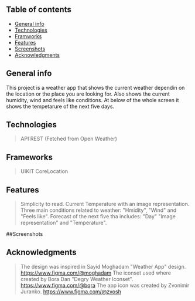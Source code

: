 ## Table of contents
* [General info](#general-info)
* [Technologies](#technologies)
* [Framworks](#frameworks)
* [Features](#features)
* [Screenshots](#screenshots)
* [Acknowledgments](#acknowledgments)

## General info
This project is a weather app that shows the current weather dependin on the location or the place you are looking for. Also shows the current humidity, wind and feels like conditions. At below of the whole screen it shows the tempetarure of the next five days.

## Technologies
> API REST (Fetched from Open Weather)

## Frameworks
> UIKIT
> CoreLocation

## Features 
> Simplicity to read.
> Current Temperature with an image representation.
> Three main conditions related to weather: "Hmidity", "Wind" and "Feels like".
> Forecast of the next five tha includes: "Day" "Image representation" and "Temperature".

##Screenshots

## Acknowledgments
> The design was inspired in Sayid Moghadam "Weather App" design. https://www.figma.com/@moghadam 
> The iconset used where created by Bora Dan "Degry Weather Iconset". https://www.figma.com/@bqra
> The app icon was created by Zvonimir Juranko. https://www.figma.com/@zvosh
